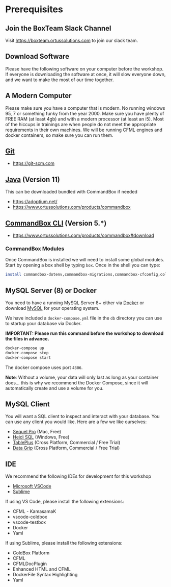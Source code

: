 # Prerequisites

## Join the BoxTeam Slack Channel

Visit https://boxteam.ortussolutions.com to join our slack team.

## Download Software

Please have the following software on your computer before the workshop. If everyone is downloading the software at once, it will slow everyone down, and we want to make the most of our time together.

## A Modern Computer

Please make sure you have a computer that is modern. No running windows 95, 7 or something funky from the year 2000.  Make sure you have plenty of FREE RAM (at least 4gb) and with a modern processor (at least an i5).  Most of the hiccups in trainings are when people do not meet the appropriate requirements in their own machines.  We will be running CFML engines and docker containers, so make sure you can run them.

## [Git](https://git-scm.com)

* https://git-scm.com

## [Java](https://adoptium.net/) (Version 11)

This can be downloaded bundled with CommandBox if needed

* https://adoptium.net/
* https://www.ortussolutions.com/products/commandbox

## [CommandBox CLI](https://www.ortussolutions.com/products/commandbox#download) (Version 5.\*)

* https://www.ortussolutions.com/products/commandbox#download

### CommandBox Modules

Once CommandBox is installed we will need to install some global modules. Start by opening a box shell by typing `box`.  Once in the shell you can type:

```bash
install commandbox-dotenv,commandbox-migrations,commandbox-cfconfig,coldbox-cli
```

## MySQL Server (8) or Docker

You need to have a running MySQL Server 8+ either via [Docker](https://www.docker.com/community-edition#/download) or download [MySQL](https://dev.mysql.com/downloads/mysql/) for your operating system.

We have included a `docker-compose.yml` file in the `db` directory you can use to startup your database via Docker.

**IMPORTANT: Please run this command before the workshop to download the files in advance.**

```bash
docker-compose up
docker-compose stop
docker-compose start
```

The docker compose uses port `4306`.

**Note**: Without a volume, your data will only last as long as your container does... this is why we recommend the Docker Compose, since it will automatically create and use a volume for you.

## MySQL Client

You will want a SQL client to inspect and interact with your database.
You can use any client you would like. Here are a few we like ourselves:

* [Sequel Pro](https://sequelpro.com) (Mac, Free)
* [Heidi SQL](https://www.heidisql.com) (Windows, Free)
* [TablePlus](https://tableplus.io/) (Cross Platform, Commercial / Free Trial)
* [Data Grip](https://www.jetbrains.com/datagrip/) (Cross Platform, Commercial / Free Trial)

## IDE

We recommend the following IDEs for development for this workshop

* [Microsoft VSCode](https://code.visualstudio.com/)
* [Sublime](https://www.sublimetext.com/)

If using VS Code, please install the following extensions:

* CFML - KamasamaK
* vscode-coldbox
* vscode-testbox
* Docker
* Yaml

If using Sublime, please install the following extensions:

* ColdBox Platform
* CFML
* CFMLDocPlugin
* Enhanced HTML and CFML
* DockerFile Syntax Highlighting
* Yaml
